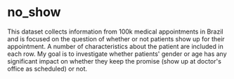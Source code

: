 # no_show
This dataset collects information from 100k medical appointments in Brazil and is focused on the question of whether or not patients show up for their appointment. A number of characteristics about the patient are included in each row. My goal is to investigate whether patients' gender or age has any significant impact on whether they keep the promise (show up at doctor's office as scheduled) or not.
